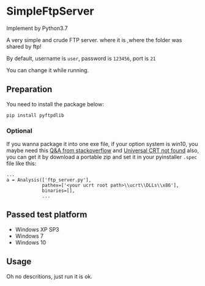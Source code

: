 # SimpleFtpServer
Implement by Python3.7

A very simple and crude FTP server. where it is ,where the folder was shared by ftp!

By default, username is `user`, password is `123456`, port is `21`

You can change it while running.

## Preparation

You need to install the package below:

    pip install pyftpdlib

### Optional

If you wanna package it into one exe file, if your option system is win10, you maybe need this [Q&A from stackoverflow](https://stackoverflow.com/questions/47155474/create-an-exe-compatible-with-all-versions-of-windows-64-bit-and-32-bit-even-if) and [Universal CRT not found](https://github.com/pyinstaller/pyinstaller/issues/1566)
also, you can get it by download a portable zip and set it in your pyinstaller `.spec` file like this:

```
...
a = Analysis(['ftp_server.py'],
             pathex=['<your ucrt root path>\\ucrt\\DLLs\\x86'],
             binaries=[],
             ...
```


## Passed test platform

- Windows XP SP3
- Windows 7
- Windows 10

## Usage

Oh no descritions, just run it is ok.